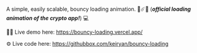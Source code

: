 A simple, easily scalable, bouncy loading animation. 🧶☄️🏐
(_**official loading animation of the crypto app!**_) 💻

🧑‍💻 Live demo here: https://bouncy-loading.vercel.app/

⚙️ Live code here: https://githubbox.com/keiryan/bouncy-loading

